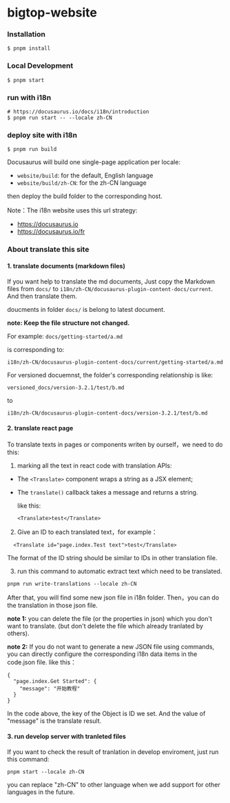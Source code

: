 # bigtop-website

### Installation

```shell
$ pnpm install
```

### Local Development

```shell
$ pnpm start
```

### run with i18n

```shell
# https://docusaurus.io/docs/i18n/introduction
$ pnpm run start -- --locale zh-CN
```

### deploy site with i18n

```shell
$ pnpm run build
```
Docusaurus will build one single-page application per locale:

* ```website/build```: for the default, English language
* ```website/build/zh-CN```: for the zh-CN language

then deploy the build folder to the corresponding host.

Note：The i18n website uses this url strategy:

* https://docusaurus.io
* https://docusaurus.io/fr

### About translate this site

#### 1. translate documents (markdown files)

If you want help to translate the md documents, Just copy the Markdown files from ```docs/``` to ```i18n/zh-CN/docusaurus-plugin-content-docs/current```. And then translate them.

doucments in folder ```docs/``` is belong to latest document.

**note: Keep the file structure not changed.**

For example: 
```docs/getting-started/a.md``` 

is corresponding to:

```i18n/zh-CN/docusaurus-plugin-content-docs/current/getting-started/a.md```

For versioned docuemnst, the folder's corresponding relationship is like:

```versioned_docs/version-3.2.1/test/b.md```

to

```i18n/zh-CN/docusaurus-plugin-content-docs/version-3.2.1/test/b.md```

#### 2. translate react page

To translate texts in pages or components writen by ourself，we need to do this:

1) marking all the text in react code with translation APIs:

* The ```<Translate>``` component wraps a string as a JSX element;

* The ```translate()``` callback takes a message and returns a string.

  like this:

  ```
  <Translate>test</Translate>
  ```

2) Give an ID to each translated text，for example：

  ```
    <Translate id="page.index.Test text">test</Translate>
  ```

  The format of the ID string should be similar to IDs in other translation file.

3) run this command to automatic extract text which need to be translated.

  ```pnpm run write-translations --locale zh-CN```

  After that, you will find some new json file in i18n folder. Then，you can do the translation in those json file.
  
  **note 1:** you can delete the file (or the properties in json) which you don't want to translate. (but don't delete the file which already tranlated by others).

  **note 2:** If you do not want to generate a new JSON file using commands, you can directly configure the corresponding i18n data items in the code.json file. like this：

  ```
  {
    "page.index.Get Started": {
      "message": "开始教程"
    }
  }
  ```
  In the code above, the key of the Object is ID we set. And the value of "message" is the translate result.

#### 3. run develop server with tranleted files

If you want to check the result of tranlation in develop enviroment, just run this command:

```
pnpm start --locale zh-CN
```

you can replace "zh-CN" to other language when we add support for other languages in the future.
